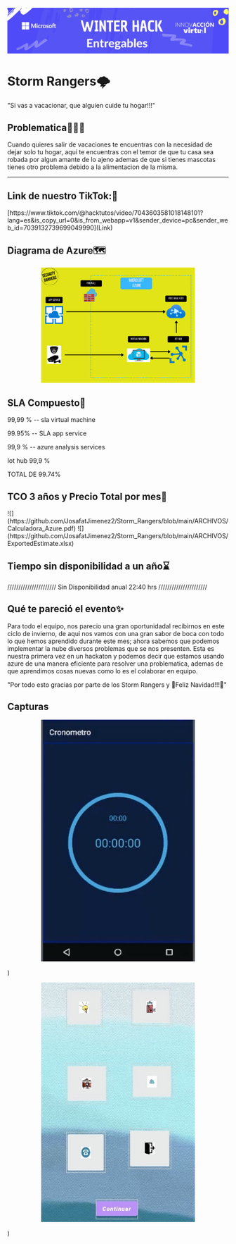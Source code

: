 ![](https://github.com/JosafatJimenez2/Storm_Rangers/blob/main/panel.png)
<h1>Storm Rangers🌩️</h1>
"Si vas a vacacionar, que alguien cuide tu hogar!!!"
<div>
	<h2>Problematica🚩🚩🚩</h2>
	<p>Cuando quieres salir de vacaciones te encuentras con la necesidad de dejar solo tu 		hogar, aquí te encuentras con el temor de que tu casa sea robada por algun amante de 		lo ajeno ademas de que si tienes mascotas tienes otro problema debido a la 		alimentacion de la misma.</p>
</div>

------------


<div>
	<h2>Link de nuestro TikTok:🔗</h2>
	[https://www.tiktok.com/@hacktutos/video/7043603581018148101?lang=es&is_copy_url=0&is_from_webapp=v1&sender_device=pc&sender_web_id=7039132739699049990](Link)
</div>

<h2>Diagrama de Azure🗺️</h2>
<p align="center">
  <img src="https://github.com/JosafatJimenez2/Storm_Rangers/blob/cb5acfaabc758cef9b693835d91a15d764501860/Diagrama.png" width="350" title="hover text">
</p>
<h2>SLA Compuesto💸</h2>
<p>
99,99 % -- sla virtual machine

99.95% -- SLA app service

99,9 % -- azure analysis services

Iot hub 99,9 %

TOTAL DE 99.74%</p>
<h2>TCO 3 años y Precio Total por mes💸</h2>
![](https://github.com/JosafatJimenez2/Storm_Rangers/blob/main/ARCHIVOS/Calculadora_Azure.pdf)
![](https://github.com/JosafatJimenez2/Storm_Rangers/blob/main/ARCHIVOS/ExportedEstimate.xlsx)
<h2>Tiempo sin disponibilidad a un año⌛</h2>

<p>//////////////////////
	Sin Disponibilidad anual 22:40 hrs
   //////////////////////
</p>

<h2>Qué te pareció el evento✨</h2>
<p>
Para todo el equipo, nos parecio una gran oportunidadal recibirnos en este ciclo de invierno, de aqui nos vamos con una gran sabor de boca con todo lo que hemos aprendido 	   durante este mes; ahora sabemos que podemos implementar la nube diversos problemas que se nos presenten.
Esta es nuestra primera vez en un hackaton y podemos decir que estamos usando azure de una manera eficiente para resolver una problematica, ademas de que aprendimos cosas         nuevas como lo es el colaborar en equipo.</p>
	
"Por todo esto gracias por parte de los Storm Rangers y 🎄Feliz Navidad!!!🎅"
<h2>Capturas</h2>
<p align="center">
  <img src="https://github.com/JosafatJimenez2/Storm_Rangers/blob/main/Capturas/app1.jpg" width="350" title="hover text">
</p>)

<p align="center">
  <img src="https://github.com/JosafatJimenez2/Storm_Rangers/blob/main/Capturas/app2.jpg" width="350" title="hover text">
</p>)
